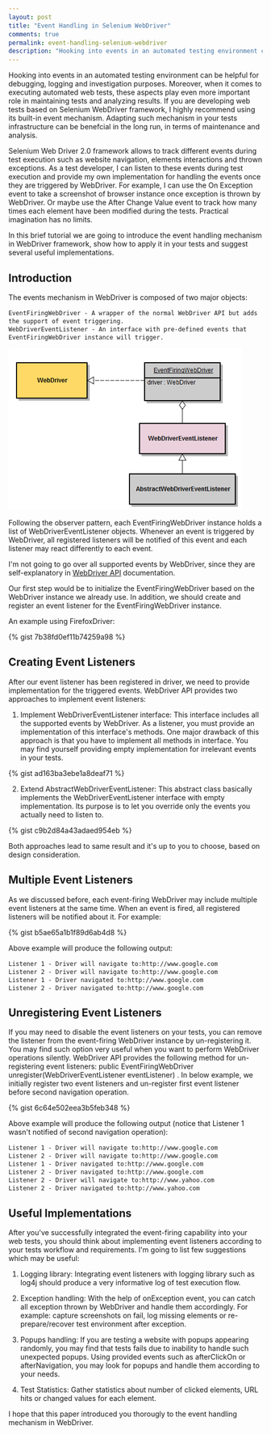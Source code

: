 ```yaml
---
layout: post
title: "Event Handling in Selenium WebDriver"
comments: true
permalink: event-handling-selenium-webdriver
description: "Hooking into events in an automated testing environment can be helpful for debugging, logging and investigation purposes. Moreover, when it comes to executing automated web tests, these aspects play even more important role in maintaining tests and analyzing results."
---
```

Hooking into events in an automated testing environment can be helpful for debugging, logging and investigation purposes. Moreover, when it comes to executing automated web tests, these aspects play even more important role in maintaining tests and analyzing results.
If you are developing web tests based on Selenium WebDriver framework, I highly recommend using its built-in event mechanism. Adapting such mechanism in your tests infrastructure can be benefcial in the long run, in terms of maintenance and analysis.

Selenium Web Driver 2.0 framework allows to track different events during test execution such as website navigation, elements interactions and thrown exceptions.
As a test developer, I can listen to these events during test execution and provide my own implementation for handling the events once they are triggered by WebDriver.
For example, I can use the On Exception event to take a screenshot of browser instance once exception is thrown by WebDriver. Or maybe use the After Change Value event to track how many times each element have been modified during the tests. Practical imagination has no limits.

In this brief tutorial we are going to introduce the event handling mechanism in WebDriver framework, show how to apply it in your tests and suggest several useful implementations.

## Introduction

The events mechanism in WebDriver is composed of two major objects:

    EventFiringWebDriver - A wrapper of the normal WebDriver API but adds the support of event triggering.
    WebDriverEventListener - An interface with pre-defined events that EventFiringWebDriver instance will trigger.

![Diagram of objects relation](/assets/eventdriver.png)

Following the observer pattern, each EventFiringWebDriver instance holds a list of WebDriverEventListener objects. Whenever an event is triggered by WebDriver, all registered listeners will be notified of this event and each listener may react differently to each event.

I'm not going to go over all supported events by WebDriver, since they are self-explanatory in [WebDriver API](https://selenium.googlecode.com/git/docs/api/java/org/openqa/selenium/support/events/WebDriverEventListener.html) documentation.
 
Our first step would be to initialize the EventFiringWebDriver based on the WebDriver instance we already use. In addition, we should create and register an event listener for the EventFiringWebDriver instance.

An example using FirefoxDriver:

{% gist 7b38fd0ef11b74259a98 %}
 
## Creating Event Listeners
 
After our event listener has been registered in driver, we need to provide implementation for the triggered events. WebDriver API provides two approaches to implement event listeners:

1) Implement WebDriverEventListener interface: This interface includes all the supported events by WebDriver. As a listener, you must provide an implementation of this interface's methods. One major drawback of this approach is that you have to implement all methods in interface. You may find yourself providing empty implementation for irrelevant events in your tests.

{% gist ad163ba3ebe1a8deaf71 %}

2) Extend AbstractWebDriverEventListener: This abstract class basically implements the WebDriverEventListener interface with empty implementation. Its purpose is to let you override only the events you actually need to listen to.

{% gist c9b2d84a43adaed954eb %}

Both approaches lead to same result and it's up to you to choose, based on design consideration.
 
## Multiple Event Listeners

As we discussed before, each event-firing WebDriver may include multiple event listeners at the same time. When an event is fired, all registered listeners will be notified about it. For example:

{% gist b5ae65a1b1f89d6ab4d8 %}

Above example will produce the following output:

    Listener 1 - Driver will navigate to:http://www.google.com
    Listener 2 - Driver will navigate to:http://www.google.com
    Listener 1 - Driver navigated to:http://www.google.com
    Listener 2 - Driver navigated to:http://www.google.com


## Unregistering Event Listeners

If you may need to disable the event listeners on your tests, you can remove the listener from the event-firing WebDriver instance by un-registering it. You may find such option very useful when you want to perform WebDriver operations silently.
WebDriver API provides the following method for un-registering event listeners: public EventFiringWebDriver unregister(WebDriverEventListener eventListener) .
In below example, we initially register two event listeners and un-register first event listener before second navigation operation.

{% gist 6c64e502eea3b5feb348 %}

Above example will produce the following output (notice that Listener 1 wasn't notified of second navigation operation):

    Listener 1 - Driver will navigate to:http://www.google.com
    Listener 2 - Driver will navigate to:http://www.google.com
    Listener 1 - Driver navigated to:http://www.google.com
    Listener 2 - Driver navigated to:http://www.google.com
    Listener 2 - Driver will navigate to:http://www.yahoo.com
    Listener 2 - Driver navigated to:http://www.yahoo.com


## Useful Implementations

After you've successfully integrated the event-firing capability into your web tests, you should think about implementing event listeners according to your tests workflow and requirements. I'm going to list few suggestions which may be useful:

1) Logging library: Integrating event listeners with logging library such as log4j should produce a very informative log of test execution flow.

2) Exception handling: With the help of onException event, you can catch all exception thrown by WebDriver and handle them accordingly. For example: capture screenshots on fail, log missing elements or re-prepare/recover test environment after exception.

3) Popups handling: If you are testing a website with popups appearing randomly, you may find that tests fails due to inability to handle such unexpected popups. Using provided events such as afterClickOn or afterNavigation, you may look for popups and handle them according to your needs.

4) Test Statistics: Gather statistics about number of clicked elements, URL hits or changed values for each element.


I hope that this paper introduced you thorougly to the event handling mechanism in WebDriver.
